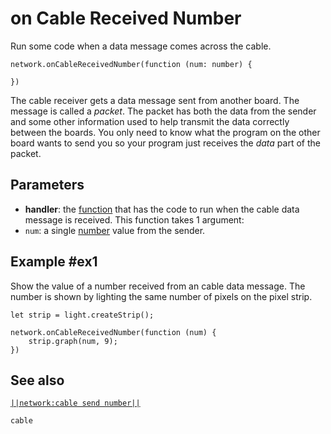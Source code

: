 # on Cable Received Number

Run some code when a data message comes across the cable.

```sig
network.onCableReceivedNumber(function (num: number) {
	
})
```

The cable receiver gets a data message sent from another board. The message is called a
_packet_. The packet has both the data from the sender and some other information used to help
transmit the data correctly between the boards. You only need to know what the program on the other
board wants to send you so your program just receives the _data_ part of the packet.

## Parameters

* **handler**: the [function](/types/function) that has the code to run when the cable data message is received.
This function takes 1 argument:
* ``num``: a single [number](/types/number) value from the sender.

## Example #ex1

Show the value of a number received from an cable data message. The number is shown by lighting the same number of pixels on the pixel strip.

```blocks
let strip = light.createStrip();

network.onCableReceivedNumber(function (num) {
    strip.graph(num, 9);
})
```

## See also

[``||network:cable send number||``](/reference/network/cable-send-number)

```package
cable
```